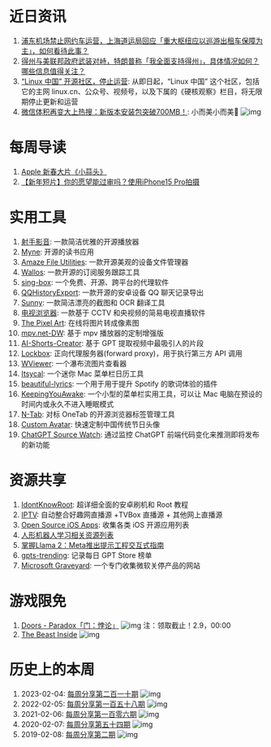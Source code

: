 # 近日资讯

1. [浦东机场禁止网约车运营，上海道运局回应「重大枢纽应以巡游出租车保障为主」，如何看待此事？](https://www.zhihu.com/question/642480396)
2. [得州与美联邦政府武装对峙，特朗普称「我全面支持得州」，具体情况如何？哪些信息值得关注？](https://www.zhihu.com/question/641703368)
3. [“Linux 中国” 开源社区，停止运营](https://linux.cn/article-16602-1.html): 从即日起，“Linux 中国” 这个社区，包括它的主网 linux.cn、公众号、视频号，以及下属的《硬核观察》栏目，将无限期停止更新和运营
4. [微信体积再变大上热搜：新版本安装包突破700MB！](https://news.zol.com.cn/854/8545696.html): 小而美小而美🤣
![img](https://mmbiz.qpic.cn/sz_mmbiz_jpg/pDARXZuibAKSUqBhJGjm5lCJz8HmfSsIbtAK5KllNWgsuregibedLZ4yYQZHNvlDXFw8mBgwNdApFAFyXWBwZ4SA/640?wx_fmt=jpeg&amp;from=appmsg)

# 每周导读

1. [Apple 新春大片《小蒜头》](https://www.bilibili.com/video/BV1KN4y1J7Rs)
2. [【新年短片】你的愿望能过审吗？使用iPhone15 Pro拍摄](https://www.bilibili.com/video/BV1KT4y1t7BX)

# 实用工具

1. [射手影音](https://github.com/chiflix/splayerx): 一款简洁优雅的开源播放器
2. [Myne](https://github.com/Pool-Of-Tears/Myne): 开源的读书应用
3. [Amaze File Utilities](https://github.com/TeamAmaze/AmazeFileUtilities): 一款开源美观的设备文件管理器 
4. [Wallos](https://github.com/ellite/Wallos/): 一款开源的订阅服务跟踪工具 
5. [sing-box](https://github.com/SagerNet/sing-box): 一个免费、开源、跨平台的代理软件
6. [QQHistoryExport](https://github.com/Hakuuyosei/QQHistoryExport): 一款开源的安卓设备 QQ 聊天记录导出 
7. [Sunny](https://github.com/XMuli/SunnyPages): 一款简洁漂亮的截图和 OCR 翻译工具
8. [电视浏览器](https://github.com/Eanya-Tonic/CCTV_Viewer): 一款基于 CCTV 和央视频的简易电视直播软件 
9. [The Pixel Art](https://github.com/chuiliu/the-pixel-art): 在线将图片转成像素图
10. [mpv.net-DW](https://github.com/diana7127/mpv.net-DW): 基于 mpv 播放器的定制增强版 
11. [AI-Shorts-Creator](https://github.com/NisaarAgharia/AI-Shorts-Creator): 基于 GPT 提取视频中最吸引人的片段
12. [Lockbox](https://github.com/mkjt2/lockbox): 正向代理服务器(forward proxy)，用于执行第三方 API 调用
13. [WViewer](https://github.com/Edge-coordinates/Waterfall_picture_viewer): 一个瀑布流图片查看器
14. [Itsycal](https://github.com/sfsam/Itsycal): 一个迷你 Mac 菜单栏日历工具
15. [beautiful-lyrics](https://github.com/surfbryce/beautiful-lyrics): 一个用于用于提升 Spotify 的歌词体验的插件
16. [KeepingYouAwake](https://github.com/newmarcel/KeepingYouAwake): 一个小型的菜单栏实用工具，可以让 Mac 电脑在预设的时间内或永久不进入睡眠模式
17. [N-Tab](https://github.com/scoful/N-Tab): 对标 OneTab 的开源浏览器标签管理工具
18. [Custom Avatar](https://github.com/xiaoli1999/custom-avatar): 快速定制中国传统节日头像
19. [ChatGPT Source Watch](https://github.com/0xdevalias/chatgpt-source-watch): 通过监控 ChatGPT 前端代码变化来推测即将发布的新功能

# 资源共享

1. [IdontKnowRoot](https://github.com/sudoskys/Root): 超详细全面的安卓刷机和 Root 教程
2. [IPTV](https://github.com/joevess/IPTV): 自动整合好趣网直播源 +TVBox 直播源 + 其他网上直播源
3. [Open Source iOS Apps](https://github.com/dkhamsing/open-source-ios-apps): 收集各类 iOS 开源应用列表 
4. [人形机器人学习相关资源列表](https://github.com/jonyzhang2023/awesome-humanoid-learning)
5. [掌握Llama 2：Meta推出提示工程交互式指南](https://github.com/facebookresearch/llama-recipes/blob/main/examples/Prompt_Engineering_with_Llama_2.ipynb)
6. [gpts-trending](https://github.com/opengpts/gpts-trending): 记录每日 GPT Store 榜单
7. [Microsoft Graveyard](https://microsoftgraveyard.com/): 一个专门收集微软关停产品的网站 

# 游戏限免

1. [Doors - Paradox「门：悖论」](https://store.epicgames.com/p/doors-paradox-5896c7)
![img](https://mmbiz.qpic.cn/sz_mmbiz_jpg/pDARXZuibAKSUqBhJGjm5lCJz8HmfSsIb5CPTBibxWJdG9ju1RCYHRy6B1DlmiaZL95R1VS9IouReUHc7Lk7oD8aA/640?wx_fmt=jpeg&amp;from=appmsg)
注：领取截止！2.9，00:00
2. [The Beast Inside](https://www.gog.com/zh/game/the_beast_inside)
![img](https://mmbiz.qpic.cn/sz_mmbiz_jpg/pDARXZuibAKSUqBhJGjm5lCJz8HmfSsIb2gX4Cic5YL7mbt7dCaHXhHBNmdm9FdftQtHCksgIykoHvtShXZU9sPQ/640?wx_fmt=jpeg&amp;from=appmsg)

# 历史上的本周

1. 2023-02-04: [每周分享第二百一十期](https://mp.weixin.qq.com/s/NxOTSu5yoxpmR0lnNoSJtw)
![img](https://mmbiz.qpic.cn/sz_mmbiz_jpg/pDARXZuibAKQSpoicg9YdvkOsapQ9xGkIRFiaNkibn3WuYkL8X9hRe7eUBe3FdULiaa1vuhkMKwAUEGV6RHDe8SphTA/640?wx_fmt=jpeg&wxfrom=5&wx_lazy=1&wx_co=1)
2. 2022-02-05: [每周分享第一百五十八期](https://mp.weixin.qq.com/s/K93jebdOR4H9z3gr81Pc9g)
![img](https://mmbiz.qpic.cn/sz_mmbiz_png/pDARXZuibAKQWHibibuLJg3Zic2nMmDyNEtfHQ5JcBht1yRxWjn36MuVM0gpxQ7as3S5N7jEoT2iaoHDN5JXryhUXbw/640?wx_fmt=png&wxfrom=5&wx_lazy=1&wx_co=1)
3. 2021-02-06: [每周分享第一百零六期](https://mp.weixin.qq.com/s/EKhZfvO3pCcuJuvbqsmZHA)
![img](https://mmbiz.qpic.cn/sz_mmbiz_jpg/pDARXZuibAKR05ibXLuB4q0PiaupHlrw5KyiayDG1zRYjo6ib0GAsliau6pqaq9SoByQgrBjfc0U0IOibAZz8FicP3sp2w/640?wx_fmt=jpeg&wxfrom=5&wx_lazy=1&wx_co=1)
4. 2020-02-07: [每周分享第五十四期](https://mp.weixin.qq.com/s/bSXNBWBH5-VYvmsfO1V9-w)
![img](https://mmbiz.qpic.cn/sz_mmbiz_png/pDARXZuibAKQTABQ3Sic9jb7aor9qPhyPuIG8gUgzicMwTs2KCIWCNQpNZSttuB0MiaPL1TGwMEY5e2YYVuA0k10pA/640?wx_fmt=png&wxfrom=5&wx_lazy=1&wx_co=1)
5. 2019-02-08: [每周分享第二期](#)
![img](https://mmbiz.qpic.cn/sz_mmbiz_jpg/pDARXZuibAKSUqBhJGjm5lCJz8HmfSsIbOzbEKQV9ChcvNjHia74Vc8utdfsZ8wVvrfibibheSqzS0c77J3VfnzRIg/640?wx_fmt=jpeg&amp;from=appmsg)
